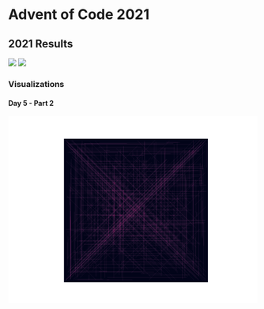 # Advent of Code 2021
## 2021 Results
![](https://img.shields.io/badge/day%20📅-11-blue)
![](https://img.shields.io/badge/stars%20⭐-22-yellow)

### Visualizations
#### Day 5 - Part 2
![](https://github.com/flomero/AoC/blob/main/2021/5/img.png?raw=true)
